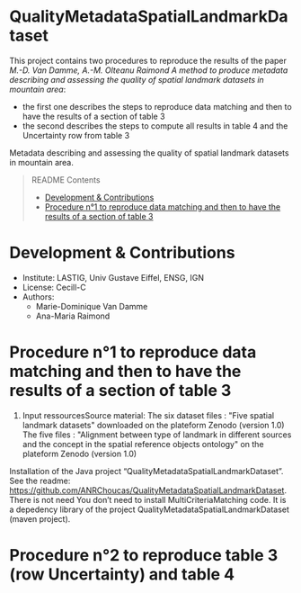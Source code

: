 # QualityMetadataSpatialLandmarkDataset

This project contains two procedures to reproduce the results of the paper *M.-D. Van Damme, A.-M. Olteanu Raimond A method to produce metadata describing 
and assessing the quality of spatial landmark datasets in mountain area*:
- the first one describes the steps to reproduce data matching and then to have the results of a section of table 3
- the second describes the steps to compute all results in table 4 and the Uncertainty row from table 3


Metadata describing and assessing the quality of spatial landmark datasets in mountain area.



> README Contents
> - [Development & Contributions](#Development-&-Contributions)
> - [Procedure n°1 to reproduce data matching and then to have the results of a section of table 3](#Procedure_n°1_to_reproduce_data_matching_and_then_to_have_the_results_of_a_section_of_table_3)





# Development & Contributions
* Institute: LASTIG, Univ Gustave Eiffel, ENSG, IGN
* License: Cecill-C
* Authors:
	- Marie-Dominique Van Damme
	- Ana-Maria Raimond



# Procedure n°1 to reproduce data matching and then to have the results of a section of table 3

1. Input ressourcesSource material:
The six dataset files : "Five spatial landmark datasets" downloaded on the plateform Zenodo (version 1.0)
The five files : "Alignment between type of landmark in different sources and the concept in the spatial reference objects ontology" on the plateform Zenodo (version 1.0)

Installation of the Java project “QualityMetadataSpatialLandmarkDataset”. See the readme:
https://github.com/ANRChoucas/QualityMetadataSpatialLandmarkDataset. There is not need You don’t need to install MultiCriteriaMatching code. It is a depedency library of the project  QualityMetadataSpatialLandmarkDataset (maven project). 




# Procedure n°2 to reproduce table 3 (row Uncertainty) and table 4 